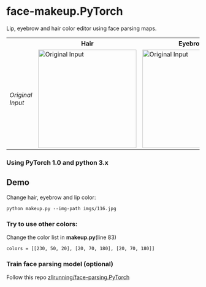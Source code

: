# face-makeup.PyTorch
Lip, eyebrow and hair color editor using face parsing maps.

<table>

<tr>
<th>&nbsp;</th>
<th>Hair</th>
<th>Eyebrow</th>
<th>Lip</th>
</tr>

<!-- Line 1: Original Input -->
<tr>
<td><em>Original Input</em></td>
<td><img src="makeup/116_ori.png" height="256" width="256" alt="Original Input"></td>
<td><img src="makeup/116_change.png" height="256" width="256" alt="Original Input"></td>
</tr>

</table>

### Using PyTorch 1.0 and python 3.x

## Demo
Change hair, eyebrow and lip color:
```Shell
python makeup.py --img-path imgs/116.jpg
```
### Try to use other colors:
Change the color list in **makeup.py**(line 83)
```
colors = [[230, 50, 20], [20, 70, 180], [20, 70, 180]]
```
### Train face parsing model (optional)
Follow this repo [zllrunning/face-parsing.PyTorch](https://github.com/zllrunning/face-parsing.PyTorch)
